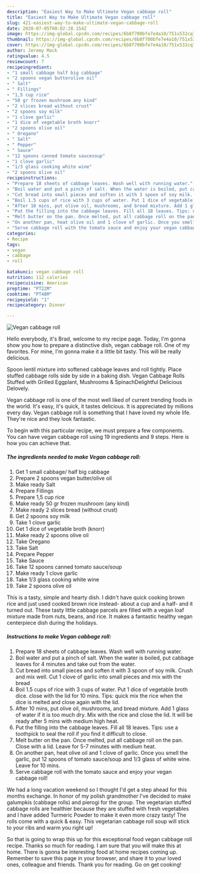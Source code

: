 ```yaml
---
description: "Easiest Way to Make Ultimate Vegan cabbage roll"
title: "Easiest Way to Make Ultimate Vegan cabbage roll"
slug: 421-easiest-way-to-make-ultimate-vegan-cabbage-roll
date: 2020-07-05T08:02:28.154Z
image: https://img-global.cpcdn.com/recipes/6b8f700bfe7e4a10/751x532cq70/vegan-cabbage-roll-recipe-main-photo.jpg
thumbnail: https://img-global.cpcdn.com/recipes/6b8f700bfe7e4a10/751x532cq70/vegan-cabbage-roll-recipe-main-photo.jpg
cover: https://img-global.cpcdn.com/recipes/6b8f700bfe7e4a10/751x532cq70/vegan-cabbage-roll-recipe-main-photo.jpg
author: Jeremy Mack
ratingvalue: 4.5
reviewcount: 7
recipeingredient:
- "1 small cabbage half big cabbage"
- "2 spoons vegan butterolive oil"
- " Salt"
- " Fillings"
- "1,5 cup rice"
- "50 gr frozen mushroom any kind"
- "2 slices bread without crust"
- "2 spoons soy milk"
- "1 clove garlic"
- "1 dice of vegetable broth knorr"
- "2 spoons olive oil"
- " Oregano"
- " Salt"
- " Pepper"
- " Sauce"
- "12 spoons canned tomato saucesoup"
- "1 clove garlic"
- "1/3 glass cooking white wine"
- "2 spoons olive oil"
recipeinstructions:
- "Prepare 18 sheets of cabbage leaves. Wash well with running water."
- "Boil water and put a pinch of salt. When the water is boiled, put cabbage leaves for 4 minutes and take out from the water."
- "Cut bread into small pieces and soften it with 3 spoon of soy milk. Crush and mix well. Cut 1 clove of garlic into small pieces and mix with the bread"
- "Boil 1.5 cups of rice with 3 cups of water. Put 1 dice of vegetable broth dice. close with the lid for 10 mins. Tips: quick mix the rice when the dice is melted and close again with the lid."
- "After 10 mins, put olive oil, mushrooms, and bread mixture. Add 1 glass of water if it is too much dry. Mix with the rice and close the lid. It will be ready after 5 mins with medium high heat."
- "Put the filling into the cabbage leaves. Fill all 18 leaves. Tips: use a toothpick to seal the roll if you find it difficult to close."
- "Melt butter on the pan. Once melted, put all cabbage roll on the pan. Close with a lid. Leave for 5-7 minutes with medium heat."
- "On another pan, heat olive oil and 1 clove of garlic. Once you smell the garlic, put 12 spoons of tomato sauce/soup and 1/3 glass of white wine. Leave for 10 mins."
- "Serve cabbage roll with the tomato sauce and enjoy your vegan cabbage roll!"
categories:
- Recipe
tags:
- vegan
- cabbage
- roll

katakunci: vegan cabbage roll 
nutrition: 112 calories
recipecuisine: American
preptime: "PT22M"
cooktime: "PT48M"
recipeyield: "1"
recipecategory: Dinner

---
```



![Vegan cabbage roll](https://img-global.cpcdn.com/recipes/6b8f700bfe7e4a10/751x532cq70/vegan-cabbage-roll-recipe-main-photo.jpg)

Hello everybody, it's Brad, welcome to my recipe page. Today, I'm gonna show you how to prepare a distinctive dish, vegan cabbage roll. One of my favorites. For mine, I'm gonna make it a little bit tasty. This will be really delicious.

Spoon lentil mixture into softened cabbage leaves and roll tightly. Place stuffed cabbage rolls side by side in a baking dish. Vegan Cabbage Rolls Stuffed with Grilled Eggplant, Mushrooms &amp; SpinachDelightful Delicious Delovely.

Vegan cabbage roll is one of the most well liked of current trending foods in the world. It's easy, it's quick, it tastes delicious. It is appreciated by millions every day. Vegan cabbage roll is something that I have loved my whole life. They're nice and they look fantastic.


To begin with this particular recipe, we must prepare a few components. You can have vegan cabbage roll using 19 ingredients and 9 steps. Here is how you can achieve that.

<!--inarticleads1-->

##### The ingredients needed to make Vegan cabbage roll:

1. Get 1 small cabbage/ half big cabbage
1. Prepare 2 spoons vegan butter/olive oil
1. Make ready  Salt
1. Prepare  Fillings
1. Prepare 1,5 cup rice
1. Make ready 50 gr frozen mushroom (any kind)
1. Make ready 2 slices bread (without crust)
1. Get 2 spoons soy milk
1. Take 1 clove garlic
1. Get 1 dice of vegetable broth (knorr)
1. Make ready 2 spoons olive oil
1. Take  Oregano
1. Take  Salt
1. Prepare  Pepper
1. Take  Sauce
1. Take 12 spoons canned tomato sauce/soup
1. Make ready 1 clove garlic
1. Take 1/3 glass cooking white wine
1. Take 2 spoons olive oil


This is a tasty, simple and hearty dish. I didn&#39;t have quick cooking brown rice and just used cooked brown rice instead- about a cup and a half- and it turned out. These tasty little cabbage parcels are filled with a vegan loaf mixture made from nuts, beans, and rice. It makes a fantastic healthy vegan centerpiece dish during the holidays. 

<!--inarticleads2-->

##### Instructions to make Vegan cabbage roll:

1. Prepare 18 sheets of cabbage leaves. Wash well with running water.
1. Boil water and put a pinch of salt. When the water is boiled, put cabbage leaves for 4 minutes and take out from the water.
1. Cut bread into small pieces and soften it with 3 spoon of soy milk. Crush and mix well. Cut 1 clove of garlic into small pieces and mix with the bread
1. Boil 1.5 cups of rice with 3 cups of water. Put 1 dice of vegetable broth dice. close with the lid for 10 mins. Tips: quick mix the rice when the dice is melted and close again with the lid.
1. After 10 mins, put olive oil, mushrooms, and bread mixture. Add 1 glass of water if it is too much dry. Mix with the rice and close the lid. It will be ready after 5 mins with medium high heat.
1. Put the filling into the cabbage leaves. Fill all 18 leaves. Tips: use a toothpick to seal the roll if you find it difficult to close.
1. Melt butter on the pan. Once melted, put all cabbage roll on the pan. Close with a lid. Leave for 5-7 minutes with medium heat.
1. On another pan, heat olive oil and 1 clove of garlic. Once you smell the garlic, put 12 spoons of tomato sauce/soup and 1/3 glass of white wine. Leave for 10 mins.
1. Serve cabbage roll with the tomato sauce and enjoy your vegan cabbage roll!


We had a long vacation weekend so I thought I&#39;d get a step ahead for this months exchange. In honor of my polish grandmother I&#39;ve decided to make galumpkis (cabbage rolls) and pierogi for the group. The vegetarian stuffed cabbage rolls are healthier because they are stuffed with fresh vegetables and I have added Turmeric Powder to make it even more crazy tasty! The rolls come with a quick &amp; easy. This vegetarian cabbage roll soup will stick to your ribs and warm you right up! 

So that is going to wrap this up for this exceptional food vegan cabbage roll recipe. Thanks so much for reading. I am sure that you will make this at home. There is gonna be interesting food at home recipes coming up. Remember to save this page in your browser, and share it to your loved ones, colleague and friends. Thank you for reading. Go on get cooking!
